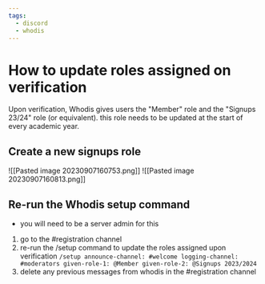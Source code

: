 ```yaml
---
tags:
  - discord
  - whodis
---
```


# How to update roles assigned on verification
Upon verification, Whodis gives users the "Member" role and the "Signups 23/24" role (or equivalent). this role needs to be updated at the start of every academic year.

## Create a new signups role
![[Pasted image 20230907160753.png]]
![[Pasted image 20230907160813.png]]
## Re-run the Whodis setup command
- you will need to be a server admin for this
1. go to the \#registration channel
2. re-run the /setup command to update the roles assigned upon verification
   `/setup announce-channel: #welcome logging-channel: #moderators given-role-1: @Member given-role-2: @Signups 2023/2024`
3. delete any previous messages from whodis in the \#registration channel